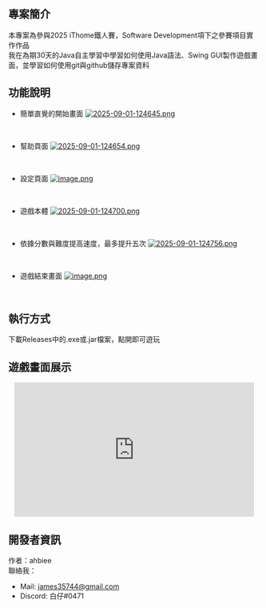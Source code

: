 ## 專案簡介

本專案為參與2025 iThome鐵人賽，Software Development項下之參賽項目實作作品<br>
我在為期30天的Java自主學習中學習如何使用Java語法、Swing GUI製作遊戲畫面，並學習如何使用git與github儲存專案資料

## 功能說明

- 簡單直覺的開始畫面
[![2025-09-01-124645.png](https://i.postimg.cc/vBtTs7ym/2025-09-01-124645.png)](https://postimg.cc/DJmnQX8V)
<br>

- 幫助頁面
[![2025-09-01-124654.png](https://i.postimg.cc/pVkrcBkG/2025-09-01-124654.png)](https://postimg.cc/Sj2mJCBC)
<br>

- 設定頁面
[![image.png](https://i.postimg.cc/fyR8JLFt/image.png)](https://postimg.cc/Pp0W7tdT)
<br>

- 遊戲本體
[![2025-09-01-124700.png](https://i.postimg.cc/TY4wfYzn/2025-09-01-124700.png)](https://postimg.cc/D81FcFyz)
<br>

- 依據分數與難度提高速度，最多提升五次
[![2025-09-01-124756.png](https://i.postimg.cc/7ZJL6r4d/2025-09-01-124756.png)](https://postimg.cc/3k7hS6dF)
<br>

- 遊戲結束畫面
[![image.png](https://i.postimg.cc/250T5rZ2/image.png)](https://postimg.cc/06J7WgZw)
<br>

## 執行方式
下載Releases中的.exe或.jar檔案，點開即可遊玩

## 遊戲畫面展示
<div align="center">
<a href = "https://giphy.com/embed/PnMNzwiIazt65jCiQi">
<iframe src="https://giphy.com/embed/PnMNzwiIazt65jCiQi" width="480" height="269" style="" frameBorder="0" class="giphy-embed" allowFullScreen></iframe>
</a>
</div>

## 開發者資訊

作者：ahbiee<br>
聯絡我：<br>
- Mail: james35744@gmail.com
- Discord: 白仔#0471